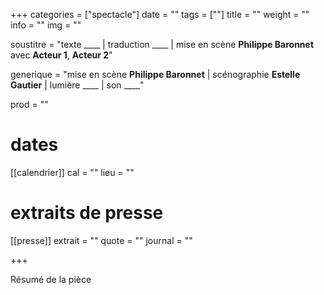 +++
categories = ["spectacle"]
date = ""
tags = [""]
title = ""
weight = ""
info = ""
img = ""

soustitre = "texte ____ | traduction ____ | mise en scène __Philippe Baronnet__<br>avec __Acteur 1__, __Acteur 2__"

generique = "mise en scène __Philippe Baronnet__ | scénographie __Estelle Gautier__ | lumière ____ | son ____"

prod = ""

# dates
[[calendrier]]
  cal = ""
  lieu = ""

# extraits de presse
[[presse]]
  extrait = ""
  quote = ""
  journal = ""

+++

Résumé de la pièce
